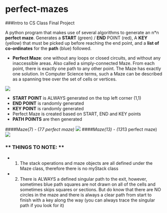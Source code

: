 # perfect-mazes 
###Intro to CS Class Final Project

A python program that makes use of several algorithms to generate an n*n **perfect maze**. Generates a **START** (green) / **END** POINT (red), A **KEY** (yellow) that must be picked up before reaching the end point, and a **list of co-ordinates** for the **path** (blue) followed.

* **Perfect Maze**: one without any loops or closed circuits, and without any inaccessible areas. Also called a simply-connected Maze. From each point, there is exactly one path to any other point. The Maze has exactly one solution. In Computer Science terms, such a Maze can be described as a spanning tree over the set of cells or vertices.

![](http://i.imgur.com/0ocBxyT.png)

* **START POINT** is ALWAYS generated on the top left corner (1,1)
* **END POINT** is randomly generated
* **KEY POINT** is randomly generated 
* Perfect Maze is created based on START, END and KEY points
* **PATH POINTS** are then generated

####Maze(7) - (7*7 perfect maze)
![](http://i.imgur.com/tqdzBui.png)
####Maze(13) - (13*13 perfect maze)
![](http://i.imgur.com/J0AceiH.png)

### ** THINGS TO NOTE: ** 

* 1) The stack operations and maze objects are all defined under the Maze class, therefore there is no myStack class
* 2) There is ALWAYS a defined singular path to the exit, however, sometimes blue path squares are not drawn on all of the cells and sometimes skips squares or sections. But do know that there are NO circles in the maze and there is always a clear path from start to finish with a key along the way (you can always trace the singular path if you look for it)

